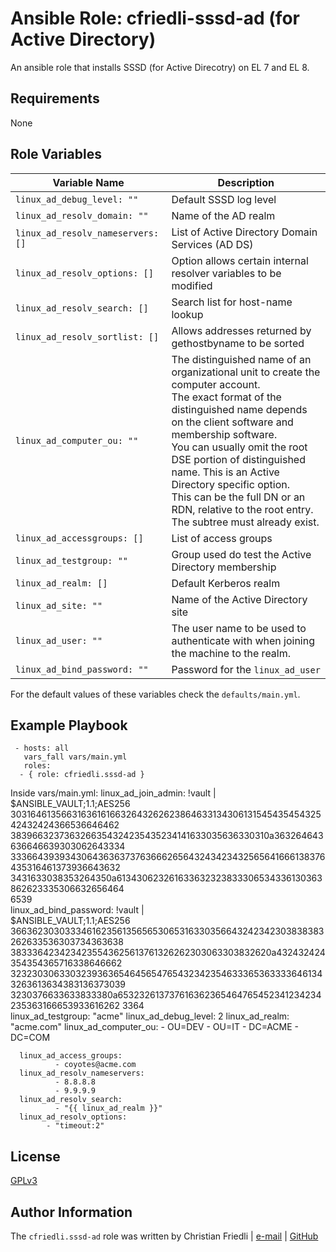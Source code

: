 # Ansible Role: cfriedli-sssd-ad (for Active Directory)

An ansible role that installs SSSD (for Active Direcotry) on EL 7 and EL 8.

Requirements
--------------
None

Role Variables
--------------

| Variable Name                            | Description                                                                                                           |
| ---------------------------------------- | ----------------------------------------------------------------------------------------------------------------------|
| `linux_ad_debug_level: ""`               | Default SSSD log level                                                                                                |
| `linux_ad_resolv_domain: ""`             | Name of the AD realm                                                                                                  |
| `linux_ad_resolv_nameservers: []`        | List of Active Directory Domain Services (AD DS)                                                                      |
| `linux_ad_resolv_options: []`            | Option allows certain internal resolver variables to be modified                                                      |
| `linux_ad_resolv_search: []`             | Search list for host-name lookup                                                                                      |
| `linux_ad_resolv_sortlist: []`           | Allows addresses returned by gethostbyname to be sorted                                                               |
| `linux_ad_computer_ou: ""`               | The distinguished name of an organizational unit to create the computer account. <br> The exact format of the distinguished name depends on the client software and membership software. <br> You can usually omit the root DSE portion of distinguished name. This is an Active Directory specific option. <br> This can be the full DN or an RDN, relative to the root entry. The subtree must already exist.                        |
| `linux_ad_accessgroups: []`              | List of access groups                                                                                                 |
| `linux_ad_testgroup: ""`                 | Group used do test the Active Directory membership                                                                    |
| `linux_ad_realm: []`                     | Default Kerberos realm                                                                                                |
| `linux_ad_site: ""`                      | Name of the Active Directory site                                                                                     |
| `linux_ad_user: ""`                      | The user name to be used to authenticate with when joining the machine to the realm.                                  |
| `linux_ad_bind_password: ""`             | Password for the `linux_ad_user`                                                                                      |

For the default values of these variables check the `defaults/main.yml`.

Example Playbook
----------------

     - hosts: all
       vars_fall vars/main.yml
       roles:
      - { role: cfriedli.sssd-ad }
  
Inside vars/main.yml:
      linux_ad_join_admin: !vault |                                                                                          
                $ANSIBLE_VAULT;1.1;AES256                                                                                    
                30316461356631636161663264326262386463313430613154543545432542432424366536646462                             
                3839663237363266354324235435234141633035636330310a363264643636646639303062643334                             
                33366439393430643636373763666265643243423432565641666138376435316461373936643632                             
                3431633038353264350a613430623261633632323833306534336130363862623335306632656464                             
                6539                                                                                                         
      linux_ad_bind_password: !vault |                                                                                       
                $ANSIBLE_VAULT;1.1;AES256                                                                                    
                36636230303334616235613565653065316330356643242342303838383262633536303734363638
                3833364234234235543625613761326262303063303832620a432432424354354365716338646662                             
                32323030633032393636546456547654323423546333653633336461343263613634383136373039                             
                3230376633633833380a653232613737616362365464765452341234234235363166653933616262
                3364                 
      linux_ad_testgroup: "acme"
      linux_ad_debug_level: 2
      linux_ad_realm: "acme.com"
      linux_ad_computer_ou:
        - OU=DEV
        - OU=IT
        - DC=ACME
        - DC=COM
      
      linux_ad_access_groups:
              - coyotes@acme.com
      linux_ad_resolv_nameservers:
              - 8.8.8.8
              - 9.9.9.9
      linux_ad_resolv_search:
              - "{{ linux_ad_realm }}"
      linux_ad_resolv_options:
            - "timeout:2"

License
-------

[GPLv3](https://tldrlegal.com/license/gnu-general-public-license-v3-%28gpl-3%29)


Author Information
------------------

The `cfriedli.sssd-ad` role was written by Christian Friedli | [e-mail](mailto:christian.friedli@id.unibe.ch) | [GitHub](https://github.com/cfriedli)

